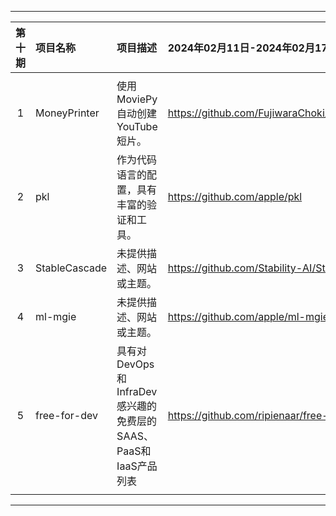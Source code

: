 
---

|        第十期         | 项目名称                 | 项目描述              | 2024年02月11日-2024年02月17日                                  |
| :-------------------: | :----------------------- | :-------------------- | :----------------------------------------------------------- |
|                       |                          |                       |                                                              |
|           1           | MoneyPrinter | 使用MoviePy自动创建YouTube短片。 | https://github.com/FujiwaraChoki/MoneyPrinter |
|           2           | pkl | 作为代码语言的配置，具有丰富的验证和工具。 | https://github.com/apple/pkl |
|           3           | StableCascade | 未提供描述、网站或主题。 | https://github.com/Stability-AI/StableCascade |
|           4           | ml-mgie | 未提供描述、网站或主题。 | https://github.com/apple/ml-mgie |
|           5           | free-for-dev | 具有对DevOps和InfraDev感兴趣的免费层的SAAS、PaaS和IaaS产品列表 | https://github.com/ripienaar/free-for-dev |
|                       |                          |                       |                                                              |

---
